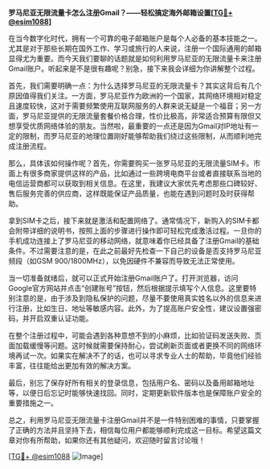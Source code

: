 **罗马尼亚无限流量卡怎么注册Gmail？——轻松搞定海外邮箱设置[[TG💪+ @esim1088](https://t.me/s/esim1088)]**

在当今数字化时代，拥有一个可靠的电子邮箱账户是每个人必备的基本技能之一。尤其是对于那些长期在国外工作、学习或旅行的人来说，注册一个国际通用的邮箱显得尤为重要。而今天我们要聊的话题就是如何利用罗马尼亚的无限流量卡来注册Gmail账户。听起来是不是很有趣呢？别急，接下来我会详细为你讲解整个过程。

首先，我们需要明确一点：为什么选择罗马尼亚的无限流量卡？其实这背后有几个原因值得我们关注。一方面，罗马尼亚作为欧洲的一个国家，其网络环境相对稳定且速度较快，这对于需要频繁使用互联网服务的人群来说无疑是一个福音；另一方面，罗马尼亚提供的无限流量套餐价格合理，性价比极高，非常适合预算有限但又想享受优质网络体验的朋友。当然啦，最重要的一点还是因为Gmail对IP地址有一定的限制，而罗马尼亚的地理位置刚好能够帮助我们绕过这些限制，从而顺利地完成注册流程。

那么，具体该如何操作呢？首先，你需要购买一张罗马尼亚的无限流量SIM卡。市面上有很多商家提供这样的产品，比如通过一些跨境电商平台或者直接联系当地的电信运营商都可以获取到相关信息。在这里，我建议大家优先考虑那些口碑较好、售后服务完善的供应商，这样既能保证产品质量，也能在遇到问题时及时获得帮助。

拿到SIM卡之后，接下来就是激活和配置网络了。通常情况下，新购入的SIM卡都会附带详细的说明书，按照上面的步骤进行操作即可轻松完成激活过程。一旦你的手机成功连接上了罗马尼亚的移动网络，就意味着你已经具备了注册Gmail的基础条件。不过需要注意的是，在此之前最好先检查一下自己的设备是否支持罗马尼亚频段（如GSM 900/1800MHz），以免因硬件不兼容而导致无法正常使用。

当一切准备就绪后，就可以正式开始注册Gmail账户了。打开浏览器，访问Google官方网站并点击“创建账号”按钮，然后根据提示填写个人信息。这里要特别注意的是，由于涉及到隐私保护的问题，尽量不要使用真实姓名以外的信息来进行注册，比如生日、地址等敏感内容。此外，为了提高账户安全性，建议设置强密码，并开启双重认证功能。

在整个注册过程中，可能会遇到各种意想不到的小麻烦，比如验证码发送失败、页面加载缓慢等问题。这时候就需要保持耐心，尝试刷新页面或者更换不同的网络环境再试一次。如果实在解决不了的话，也可以寻求专业人士的帮助，毕竟他们经验丰富，往往能给出更加有效的解决方案。

最后，别忘了保存好所有相关的登录信息，包括用户名、密码以及备用邮箱地址等，以便日后忘记时能够快速找回。同时，定期更新软件版本也是保障账户安全的重要措施之一。

总之，利用罗马尼亚无限流量卡注册Gmail并不是一件特别困难的事情，只要掌握了正确的方法并且坚持下去，相信每位用户都能够顺利完成这一目标。希望这篇文章对你有所帮助，如果你还有其他疑问，欢迎随时留言讨论哦！

[[TG💪+ @esim1088](https://t.me/s/esim1088) ![Image](https://i.postimg.cc/4NQfJmqS/Snipaste-2025-05-13-00-14-12.png)]
